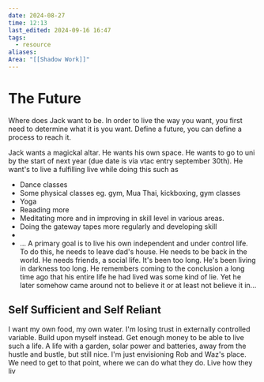 ```yaml
---
date: 2024-08-27
time: 12:13
last_edited: 2024-09-16 16:47
tags:
  - resource
aliases: 
Area: "[[Shadow Work]]"
---
```

# The Future
Where does Jack want to be. In order to live the way you want, you first need to determine what it is you want. Define a future, you can define a process to reach it.

Jack wants a magickal altar. He wants his own space. He wants to go to uni by the start of next year (due date is via vtac entry september 30th). He want's to live a fulfilling live while doing this such as
- Dance classes
- Some physical classes eg. gym, Mua Thai, kickboxing, gym classes
- Yoga
- Reaading more
- Meditating more and in improving in skill level in various areas.
- Doing the gateway tapes more regularly and developing skill
-
- ...
A primary goal is to live his own independent and under control life. To do this, he needs to leave dad's house. He needs to be back in the world. He needs friends, a social life. It's been too long. He's been living in darkness too long. He remembers coming to the conclusion a long time ago that his entire life he had lived was some kind of lie. Yet he later somehow came around not to believe it or at least not believe it in...

## Self Sufficient and Self Reliant
I want my own food, my own water.
I'm losing trust in externally controlled variable. Build upon myself instead.
Get enough money to be able to live such a life. A life with a garden, solar power and batteries, away from the hustle and bustle, but still nice. I'm just envisioning Rob and Waz's place. We need to get to that point, where we can do what they do. Live how they liv
